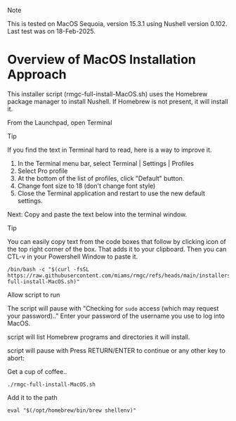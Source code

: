> [!NOTE]
> This is tested on MacOS Sequoia, version 15.3.1 using Nushell version 0.102. Last test was on 18-Feb-2025.

# Overview of MacOS Installation Approach

This installer script (rmgc-full-install-MacOS.sh) uses the Homebrew package manager to install Nushell. If Homebrew is not present, it will install it.

From the Launchpad, open Terminal

> [!TIP]
> If you find the text in Terminal hard to read, here is a way to improve it.
>
> 1.  In the Terminal menu bar, select Terminal | Settings | Profiles
> 2.  Select Pro profile
> 3.  At the bottom of the list of profiles, click "Default" button.
> 4.  Change font size to 18 (don't change font style)
> 5.  Close the Terminal application and restart to use the new default settings.

Next: Copy and paste the text below into the terminal window.

> [!TIP]
> You can easily copy text from the code boxes that follow by clicking icon of the top right corner of the box. That adds it to your clipboard. Then you can CTL-v in your Powershell Window to paste it.

```
/bin/bash -c "$(curl -fsSL https://raw.githubusercontent.com/miams/rmgc/refs/heads/main/installers/rmgc-full-install-MacOS.sh)"

```

Allow script to run

The script will pause with "Checking for `sudo` access (which may request your password).." Enter your password of the username you use to log into MacOS.

script will list Homebrew programs and directories it will install.

script will pause with
Press RETURN/ENTER to continue or any other key to abort:

Get a cup of coffee..

```
./rmgc-full-install-MacOS.sh
```

Add it to the path

```
eval "$(/opt/homebrew/bin/brew shellenv)"
```
